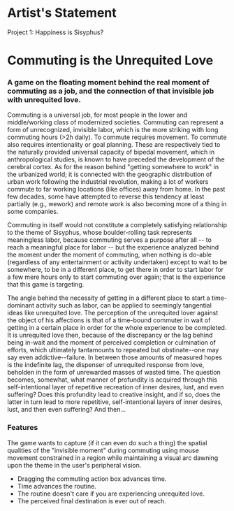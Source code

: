 # Artist's Statement

Project 1: Happiness is Sisyphus?

# Commuting is the Unrequited Love

### A game on the floating moment behind the real moment of commuting as a job, and the connection of that invisible job with unrequited love.

Commuting is a universal job, for most people in the lower and middle/working class of modernized societies. Commuting can represent a form of unrecognized, invisible labor, which is the more striking with long commuting hours (>2h daily). To commute requires movement. To commute also requires intentionality or goal planning. These are respectively tied to the naturally provided universal capacity of bipedal movement, which in anthropological studies, is known to have preceded the development of the cerebral cortex. As for the reason behind "getting somewhere to work" in the urbanized world; it is connected with the geographic distribution of urban work following the industrial revolution, making a lot of workers commute to far working locations (like offices) away from home. In the past few decades, some have attempted to reverse this tendency at least partially (e.g., wework) and remote work is also becoming more of a thing in some companies.

Commuting in itself would not constitute a completely satisfying relationship to the theme of Sisyphus, whose boulder-rolling task represents meaningless labor, because commuting serves a purpose after all -- to reach a meaningful place for labor -- but the experience analyzed behind the moment under the moment of commuting, when nothing is do-able (regardless of any entertainment or activity undertaken) except to wait to be somewhere, to be in a different place, to get there in order to start labor for a few mere hours only to start commuting over again; that is the experience that this game is targeting. 

The angle behind the necessity of getting in a different place to start a time-dominant activity such as labor, can be applied to seemingly tangential ideas like unrequited love. The perception of the unrequited lover against the object of his affections is that of a time-bound commuter in wait of getting in a certain place in order for the whole experience to be completed. It is unrequited love then, because of the discrepancy or the lag behind being in-wait and the moment of perceived completion or culmination of efforts, which ultimately tantamounts to repeated but obstinate--one may say even addictive--failure. In between those amounts of measured hopes is the indefinite lag, the dispenser of unrequited response from love, beholden in the form of unrewarded masses of wasted time. The question becomes, somewhat, what manner of profundity is acquired through this self-intentional layer of repetitive recreation of inner desires, lust, and even suffering? Does this profundity lead to creative insight, and if so, does the latter in turn lead to more repetitive, self-intentional layers of inner desires, lust, and then even suffering? And then...

### Features

The game wants to capture (if it can even do such a thing) the spatial qualities of the "invisible moment" during commuting using mouse movement constrained in a region while maintaining a visual arc dawning upon the theme in the user's peripheral vision. 

- Dragging the commuting action box advances time.
- Time advances the routine.
- The routine doesn't care if you are experiencing unrequited love. 
- The perceived final destination is ever out of reach.
